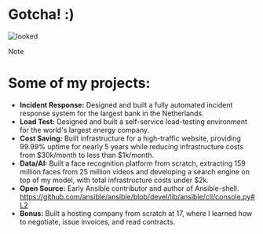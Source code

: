 # Gotcha! :)
![looked](https://github.com/user-attachments/assets/9f5063c5-5bde-4462-831c-4a969bce3304)


> [!NOTE]
> # Some of my projects:
> - **Incident Response:** Designed and built a fully automated incident response system for the largest bank in the Netherlands.
> - **Load Test:** Designed and built a self-service load-testing environment for the world's largest energy company.
> - **Cost Saving:** Built infrastructure for a high-traffic website, providing 99.99% uptime for nearly 5 years while reducing infrastructure costs from $30k/month to less than $1k/month.
> - **Data/AI:** Built a face recognition platform from scratch, extracting 159 million faces from 25 million videos and developing a search engine on top of my model, with total infrastructure costs under $2k.
> - **Open Source:** Early Ansible contributor and author of Ansible-shell.
https://github.com/ansible/ansible/blob/devel/lib/ansible/cli/console.py#L2
> - **Bonus:** Built a hosting company from scratch at 17, where I learned how to negotiate, issue invoices, and read contracts.
